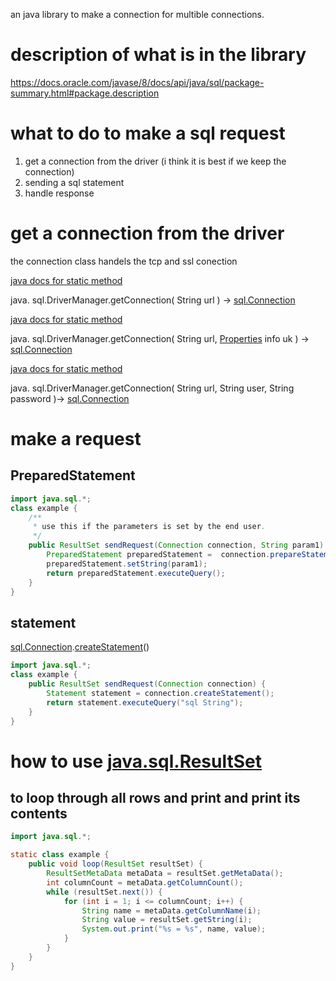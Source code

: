 an java library to make a connection for multible connections.

# description of what is in the library
https://docs.oracle.com/javase/8/docs/api/java/sql/package-summary.html#package.description


# what to do to make a sql request

1. get a connection from the driver (i think it is best if we keep the connection)
2. sending a sql statement
3. handle response

# get a connection from the driver

the connection class handels the tcp and ssl conection

[java docs for static method](https://docs.oracle.com/javase/8/docs/api/java/sql/DriverManager.html#getConnection-java.lang.String-)

java. sql.DriverManager.getConnection(
String url
) -> [sql.Connection](https://docs.oracle.com/javase/8/docs/api/java/sql/Connection.html)

[java docs for static method](https://docs.oracle.com/javase/8/docs/api/java/sql/DriverManager.html#getConnection-java.lang.String-java.util.Properties-)

java. sql.DriverManager.getConnection(
String url,
[Properties](https://docs.oracle.com/javase/8/docs/api/java/util/Properties.html "class in java.util") info
uk
) -> [sql.Connection](https://docs.oracle.com/javase/8/docs/api/java/sql/Connection.html)

[java docs for static method](https://docs.oracle.com/javase/8/docs/api/java/sql/DriverManager.html#getConnection-java.lang.String-java.lang.String-java.lang.String-)

java. sql.DriverManager.getConnection(
String url,
String user,
String password
)-> [sql.Connection](https://docs.oracle.com/javase/8/docs/api/java/sql/Connection.html)


# make a request

## PreparedStatement
```java
import java.sql.*;
class example {
    /**
     * use this if the parameters is set by the end user. 
     */
    public ResultSet sendRequest(Connection connection, String param1) {
        PreparedStatement preparedStatement =  connection.prepareStatement("SELECT * from table WHERE somting = ?;");
        preparedStatement.setString(param1);
        return preparedStatement.executeQuery();
    }
}
```

## statement
[sql.Connection](https://docs.oracle.com/javase/8/docs/api/java/sql/Connection.html).[createStatement](https://docs.oracle.com/javase/8/docs/api/java/sql/Connection.html#createStatement--)()
```java
import java.sql.*;
class example {
    public ResultSet sendRequest(Connection connection) {
        Statement statement = connection.createStatement();
        return statement.executeQuery("sql String");
    }
}
```


# how to use [java.sql.ResultSet](https://docs.oracle.com/javase/8/docs/api/java/sql/ResultSet.html)

## to loop through all rows and print and print its contents
```java
import java.sql.*;

static class example {
    public void loop(ResultSet resultSet) {
        ResultSetMetaData metaData = resultSet.getMetaData();
        int columnCount = metaData.getColumnCount();
        while (resultSet.next()) {
            for (int i = 1; i <= columnCount; i++) {
                String name = metaData.getColumnName(i);
                String value = resultSet.getString(i);
                System.out.print("%s = %s", name, value);
            }
        }
    }
}
```
